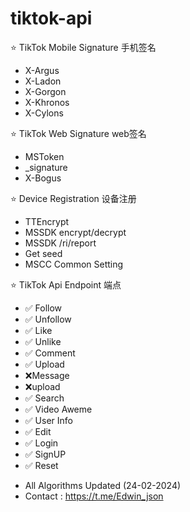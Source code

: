 # tiktok-api

⭐ TikTok Mobile Signature 手机签名
* X-Argus
* X-Ladon
* X-Gorgon
* X-Khronos
* X-Cylons

⭐ TikTok Web Signature web签名
* MSToken
* _signature
* X-Bogus

⭐ Device Registration 设备注册
* TTEncrypt
* MSSDK encrypt/decrypt
* MSSDK /ri/report
* Get seed
* MSCC Common Setting

⭐ TikTok Api Endpoint 端点
* ✅ Follow
* ✅ Unfollow
* ✅ Like
* ✅ Unlike
* ✅ Comment
* ✅ Upload
* ❌Message
* ❌upload
* ✅ Search
* ✅ Video Aweme
* ✅ User Info
* ✅ Edit
* ✅ Login
* ✅ SignUP
* ✅ Reset
- All Algorithms Updated (24-02-2024)
- Contact : https://t.me/Edwin_json
